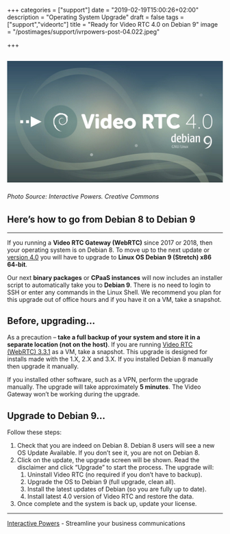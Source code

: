 +++
categories = ["support"]
date = "2019-02-19T15:00:26+02:00"
description = "Operating System Upgrade"
draft = false
tags = ["support","videortc"]
title = "Ready for Video RTC 4.0 on Debian 9"
image = "/postimages/support/ivrpowers-post-04.022.jpeg"

+++

![Debian 9](/postimages/support/ivrpowers-post-04.022.jpeg)
------------
###### Photo Source: Interactive Powers. Creative Commons

##	Here’s how to go from Debian 8 to Debian 9
---

If you running a **Video RTC Gateway (WebRTC)** since 2017 or 2018, then your operating system is on Debian 8. To move up to the next update or [version 4.0](http://blog.ivrpowers.com/post/news/2019-02-rtc-upcoming-4/) you will have to upgrade to **Linux OS Debian 9 (Stretch) x86 64-bit**.

Our next **binary packages** or **CPaaS instances** will now includes an installer script to automatically take you to **Debian 9**. There is no need to login to SSH or enter any commands in the Linux Shell. We recommend you plan for this upgrade out of office hours and if you have it on a VM, take a snapshot.

##	Before, upgrading…

As a precaution – **take a full backup of your system and store it in a separate location (not on the host)**. If you are running [Video RTC (WebRTC) 3.3.1](http://blog.ivrpowers.com/post/updates/update-video-rtc-webrtc-3.3.1/) as a VM, take a snapshot. This upgrade is designed for installs made with the 1.X, 2.X and 3.X. If you installed Debian 8 manually then upgrade it manually.

If you installed other software, such as a VPN, perform the upgrade manually. The upgrade will take approximately **5 minutes**. The Video Gateway won’t be working during the upgrade.

##	Upgrade to Debian 9...

Follow these steps:

1. Check that you are indeed on Debian 8. Debian 8 users will see a new OS Update Available. If you don’t see it, you are not on Debian 8.
2. Click on the update, the upgrade screen will be shown. Read the disclaimer and click “Upgrade” to start the process. The upgrade will:
    1. Uninstall Video RTC (no required if you don’t have to backup).
    2. Upgrade the OS to Debian 9 (full upgrade, clean all).
    3. Install the latest updates of Debian (so you are fully up to date).
    4. Install latest 4.0 version of Video RTC and restore the data.
3. Once complete and the system is back up, update your license.

---
[Interactive Powers](http://www.ivrpowers.com/) - Streamline your business communications

